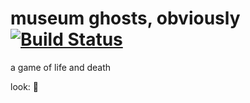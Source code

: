 # museum ghosts, obviously [![Build Status](https://travis-ci.org/pgdr/museumghosts.svg?branch=master)](https://travis-ci.org/pgdr/museumghosts)

a game of life and death

look: 👻
